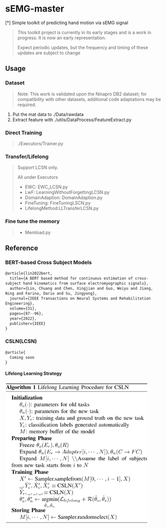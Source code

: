# sEMG-master

[//]: # (> We are our own true masters)

[*] Simple toolkit of predicting hand motion via sEMG signal

> This toolkit project is currently in its early stages and is a work in progress. It is now an early representation. 
> 
> Expect periodic updates, but the frequency and timing of these updates are subject to change
## Usage

### Dataset
> Note: This work is validated upon the Ninapro DB2 dataset; for compatibility with other datasets, additional code adaptations may be required.
1. Put the mat data to ./Data/rawdata
2. Extract feature with ./utils/DataProcess/FeatureExtract.py

### Direct Training
> ./Executors/Trainer.py 

### Transfer/Lifelong
> Support LCSN only. 
> 
> All under Executors
> * EWC:
  EWC_LCSN.py
> * LwF:
  LearningWithoutForgettingLCSN.py
> * DomainAdaption:
  DomainAdaption.py
> * FineTuning:
  FineTuningLSCN.py
> * LifelongMethod:LLTransferLCSN.py
 
### Fine tune the memory
> * Memload.py

## Reference
### BERT-based Cross Subject Models
```
@article{lin2022bert,
  title={A BERT based method for continuous estimation of cross-subject hand kinematics from surface electromyographic signals},
  author={Lin, Chuang and Chen, Xingjian and Guo, Weiyu and Jiang, Ning and Farina, Dario and Su, Jingyong},
  journal={IEEE Transactions on Neural Systems and Rehabilitation Engineering},
  volume={31},
  pages={87--96},
  year={2022},
  publisher={IEEE}
}
```
### CSLN(LCSN)
```
@article{
  Coming soon
}
```
#### Lifelong Learning Strategy
<img src="imgs/ProcedureCLSN.bmp" style="zoom:45%;" />